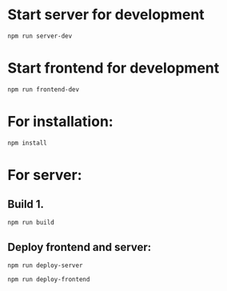 # Start server for development
```bash
npm run server-dev
```
# Start frontend for development
```sh
npm run frontend-dev
```

# For installation:
```sh
npm install
```

# For server:
## Build 1.
```
npm run build
```

## Deploy frontend and server:

```
npm run deploy-server
```

```
npm run deploy-frontend
```